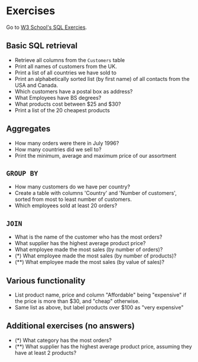 # Exercises


Go to [W3 School's SQL Exercies](http://www.w3schools.com/sql/trysql.asp?filename=trysql_select_all).


## Basic SQL retrieval


- Retrieve all columns from the `Customers` table
- Print all names of customers from the UK.
- Print a list of all countries we have sold to
- Print an alphabetically sorted list (by first name) of all contacts from the USA and Canada.
- Which customers have a postal box as address?
- What Employees have BS degrees?
- What products cost between $25 and $30?
- Print a list of the 20 cheapest products


## Aggregates


- How many orders were there in July 1996?
- How many countries did we sell to?
- Print the minimum, average and maximum price of our assortment


## `GROUP BY`

- How many customers do we have per country?
- Create a table with columns 'Country' and 'Number of customers', sorted from most to least number of customers.
- Which employees sold at least 20 orders?


## `JOIN`


- What is the name of the customer who has the most orders?
- What supplier has the highest average product price?
- What employee made the most sales (by number of orders)?
- (*) What employee made the most sales (by number of products)?
- (**) What employee made the most sales (by value of sales)?


## Various functionality

- List product name, price and column "Affordable" being "expensive" if the price is more than $30, and "cheap" otherwise.
- Same list as above, but label products over $100 as "very expensive"


## Additional exercises (no answers)

- (*) What category has the most orders?
- (**) What supplier has the highest average product price, assuming they have at least 2 products?

